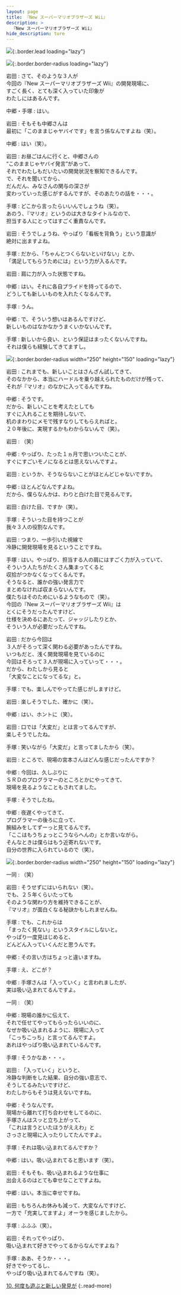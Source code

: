 ```yaml
---
layout: page
title: 『New スーパーマリオブラザーズ Wii』
description: >
  『New スーパーマリオブラザーズ Wii』
hide_description: ture
---
```


![](/others/interviews/jp/wii/smnj/vol2/img/mainvisual9.jpg){:.border.lead loading="lazy"}

![](/others/interviews/jp/wii/smnj/vol2/img/img_h2.gif){:.border.border-radius loading="lazy"}

岩田
: さて、そのような３人が<br>今回の『New スーパーマリオブラザーズ Wii』の開発現場に、<br>すごく長く、とても深く入っていた印象が<br>わたしにはあるんです。

中郷・手塚
: はい。

岩田
: そもそも中郷さんは<br>最初に「このままじゃヤバイです」を言う係なんですよね（笑）。

中郷
: はい（笑）。

岩田
: お昼ごはんに行くと、中郷さんの<br>“このままじゃヤバイ発言”があって、<br>それでわたしもだいたいの開発状況を察知できるんです。<br>で、それを聞いてから、<br>だんだん、みなさんの関与の深さが<br>変わっていった感じがするんですが、そのあたりの話を・・・。

手塚
: どこから言ったらいいんでしょうね（笑）。<br>あのう、『マリオ』というのは大きなタイトルなので、<br>担当する人にとってはすごく重責なんです。

岩田
: そうでしょうね、やっぱり「看板を背負う」という意識が<br>絶対に出ますよね。

手塚
: だから、「ちゃんとつくらないといけない」とか、<br>「満足してもらうためには」という力が入るんです。

岩田
: 肩に力が入った状態ですね。

中郷
: はい。それに各自プライドを持ってるので、<br>どうしても新しいものを入れたくなるんです。

手塚
: うん。

中郷
: で、そういう想いはあるんですけど、<br>新しいものはなかなかうまくいかないんです。

手塚
: 新しいから良い、という保証はまったくないんですね。<br>それは僕らも経験してきてますし。

![](/others/interviews/jp/wii/smnj/vol2/img/photo22.jpg){:.border.border-radius width="250" height="150" loading="lazy"}

岩田
: これまでも、新しいことはさんざん試してきて、<br>そのなかから、本当にハードルを乗り越えられたものだけが残って、<br>それが『マリオ』のなかに入ってるんですね。

中郷
: そうです。<br>だから、新しいことを考えたとしても<br>すぐに入れることを期待しないで、<br>机のまわりにメモで残すなりしてもらえればと。<br>２０年後に、実現するかもわからないんで（笑）。

岩田
: （笑）

中郷
: やっぱり、たった１ヵ月で思いついたことが、<br>すぐにすごいモノになるとは思えないんですよ。

岩田
: というか、そうならないことがほとんどじゃないですか。

中郷
: ほとんどなんですよね。<br>だから、僕らなんかは、わりと白けた目で見るんです。

岩田
: 白けた目、ですか（笑）。

手塚
: そういった目を持つことが<br>我々３人の役割なんです。

岩田
: つまり、一歩引いた視線で<br>冷静に開発現場を見るということですね。

手塚
: はい。やっぱり、担当する人の肩にはすごく力が入っていて、<br>そういう人たちがたくさん集まってくると<br>収拾がつかなくなってくるんです。<br>そうなると、誰かの強い発言力で<br>まとめなければ収まらないんです。<br>僕たちはそのためにいるようなもので（笑）。<br>今回の『New スーパーマリオブラザーズ Wii』は<br>とくにそうだったんですけど、<br>仕様を決めるにあたって、ジャッジしたりとか、<br>そういう人が必要だったんですね。

岩田
: だから今回は<br>３人がそろって深く関わる必要があったんですね。<br>いつもだと、浅く開発現場を見ているのに<br>今回はそろって３人が現場に入っていって・・・。<br>だから、わたしから見ると<br>「大変なことになってるな」と。

手塚
: でも、楽しんでやってた感じがしますけど。

岩田
: 楽しそうでした、確かに（笑）。

中郷
: はい、ホントに（笑）。

岩田
: 口では「大変だ」とは言ってるんですが、<br>楽しそうでしたね。

手塚
: 笑いながら「大変だ」と言ってましたから（笑）。

岩田
: ところで、現場の宮本さんはどんな感じだったんですか？

中郷
: 今回は、久しぶりに<br>ＳＲＤのプログラマーのところとかにやってきて、<br>現場を見るようなこともされてました。

手塚
: そうでしたね。

中郷
: 夜遅くやってきて、<br>プログラマーの後ろに立って、<br>腕組みをしてずーっと見てるんです。<br>「ここはもうちょっとこうならへんの」とか言いながら。<br>そんなときは僕らはもう近寄れないです。<br>自分の世界に入られているので（笑）。

![](/others/interviews/jp/wii/smnj/vol2/img/photo23.jpg){:.border.border-radius width="250" height="150" loading="lazy"}

一同
: （笑）

岩田
: そうせずにはいられない（笑）。<br>でも、２５年くらいたっても<br>そのような関わり方を維持できることが、<br>『マリオ』が面白くなる秘訣かもしれませんね。

手塚
: でも、これからは<br>「まったく見ない」というスタイルにしないと。<br>やっぱり一度見はじめると、<br>どんどん入っていくんだと思うんです。

中郷
: その言い方はちょっと違いますね。

手塚
: え、どこが？

中郷
: 手塚さんは「入っていく」と言われましたが、<br>実は吸い込まれてるんですよ。

一同
: （笑）

中郷
: 現場の誰かに伝えて、<br>それで任せてやってもらったらいいのに、<br>なぜか吸い込まれるように、現場に入って<br>「こっちこっち」と言ってるんですよ。<br>あれはやっぱり吸い込まれているんです。

手塚
: そうかなあ・・・。

岩田
: 「入っていく」というと、<br>冷静な判断をした結果、自分の強い意志で、<br>そうしてるみたいですけど、<br>わたしからもそうは見えないですね。

中郷
: そうなんです。<br>現場から離れて打ち合わせをしてるのに、<br>手塚さんはスッと立ち上がって、<br>「これは言うといたほうがええわ」と<br>さっさと現場に入ったりしてたんですよ。

手塚
: それは吸い込まれてるんですか？

中郷
: はい。吸い込まれてると思います（笑）。

岩田
: そもそも、吸い込まれるような仕事に<br>出会えるのはとても幸せなことですよね。

中郷
: はい。本当に幸せですね。

岩田
: もちろんお休みも減って、大変なんですけど、<br>一方で「充実してますよ」オーラを感じましたから。

手塚
: ふふふ（笑）。

岩田
: それってやっぱり、<br>吸い込まれて好きでやってるからなんですよね？

手塚
: ああ、そうか・・・。<br>好きでやってるし、<br>やっぱり吸い込まれてるんですね（笑）。

[10. 何度も遊ぶと新しい発見が](10.md)
{:.read-more}


